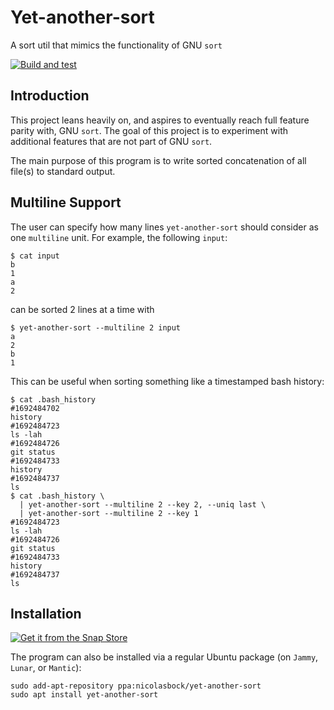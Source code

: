 # Yet-another-sort

A sort util that mimics the functionality of GNU `sort`

[![Build and test](https://github.com/nicolasbock/yet-another-sort/actions/workflows/go-package.yaml/badge.svg)](https://github.com/nicolasbock/yet-another-sort/actions/workflows/go-package.yaml)

## Introduction

This project leans heavily on, and aspires to eventually reach full feature
parity with, GNU `sort`. The goal of this project is to experiment with
additional features that are not part of GNU `sort`.

The main purpose of this program is to write sorted concatenation of all
file(s) to standard output.

## Multiline Support

The user can specify how many lines `yet-another-sort` should consider as one
`multiline` unit. For example, the following `input`:

```console
$ cat input
b
1
a
2
```

can be sorted 2 lines at a time with

```console
$ yet-another-sort --multiline 2 input
a
2
b
1
```

This can be useful when sorting something like a timestamped bash history:

```console
$ cat .bash_history
#1692484702
history
#1692484723
ls -lah
#1692484726
git status
#1692484733
history
#1692484737
ls
$ cat .bash_history \
  | yet-another-sort --multiline 2 --key 2, --uniq last \
  | yet-another-sort --multiline 2 --key 1
#1692484723
ls -lah
#1692484726
git status
#1692484733
history
#1692484737
ls
```

## Installation

[![Get it from the Snap Store](https://snapcraft.io/static/images/badges/en/snap-store-black.svg)](https://snapcraft.io/yet-another-sort)

The program can also be installed via a regular Ubuntu package (on `Jammy`,
`Lunar`, or `Mantic`):

```console
sudo add-apt-repository ppa:nicolasbock/yet-another-sort
sudo apt install yet-another-sort
```
